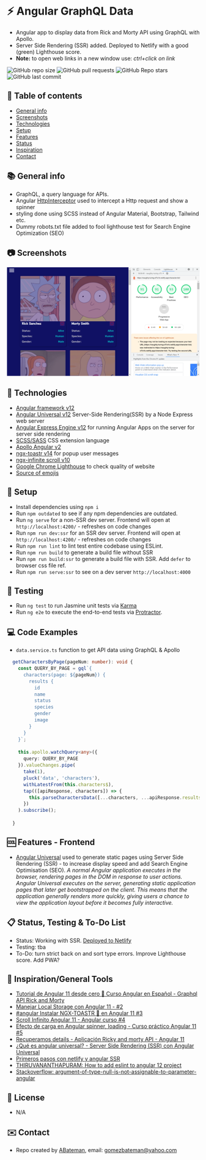 # :zap: Angular GraphQL Data

* Angular app to display data from Rick and Morty API using GraphQL with Apollo.
* Server Side Rendering (SSR) added.
Deployed to Netlify with a good (green) Lighthouse score.
* **Note:** to open web links in a new window use: _ctrl+click on link_

![GitHub repo size](https://img.shields.io/github/repo-size/AndrewJBateman/angular-graphql-data?style=plastic)
![GitHub pull requests](https://img.shields.io/github/issues-pr/AndrewJBateman/angular-graphql-data?style=plastic)
![GitHub Repo stars](https://img.shields.io/github/stars/AndrewJBateman/angular-graphql-data?style=plastic)
![GitHub last commit](https://img.shields.io/github/last-commit/AndrewJBateman/angular-graphql-data?style=plastic)

## :page_facing_up: Table of contents

* [General info](#general-info)
* [Screenshots](#screenshots)
* [Technologies](#technologies)
* [Setup](#setup)
* [Features](#features)
* [Status](#status)
* [Inspiration](#inspiration)
* [Contact](#contact)

## :books: General info

* GraphQL, a query language for APIs.
* Angular [HttpInterceptor](https://angular.io/api/common/http/HttpInterceptor) used to intercept a Http request and show a spinner
* styling done using SCSS instead of Angular Material, Bootstrap, Tailwind etc.
* Dummy robots.txt file added to fool lighthouse test for Search Engine Optimization (SEO)

## :camera: Screenshots

![Frontend screenshot](./imgs/list.png)

## :signal_strength: Technologies

* [Angular framework v12](https://angular.io/)
* [Angular Universal v12](https://angular.io/guide/universal) Server-Side Rendering(SSR) by a Node Express web server
* [Angular Express Engine v12](https://www.npmjs.com/package/@nguniversal/express-engine) for running Angular Apps on the server for server side rendering
* [SCSS/SASS](https://sass-lang.com/) CSS extension language
* [Apollo Angular v2](https://apollo-angular.com/docs/)
* [ngx-toastr v14](https://www.npmjs.com/package/ngx-toastr) for popup user messages
* [ngx-infinite scroll v10](https://www.npmjs.com/package/ngx-infinite-scroll)
* [Google Chrome Lighthouse](https://developers.google.com/web/tools/lighthouse) to check quality of website
* [Source of emojis](https://emojipedia.org/)

## :floppy_disk: Setup

* Install dependencies using `npm i`
* Run `npm outdated` to see if any npm dependencies are outdated.
* Run `ng serve` for a non-SSR dev server. Frontend will open at `http://localhost:4200/` - refreshes on code changes
* Run `npm run dev:ssr` for an SSR dev server. Frontend will open at `http://localhost:4200/` - refreshes on code changes
* Run `npm run lint` to lint test entire codebase using ESLint.
* Run `npm run build` to generate a build file without SSR
* Run `npm run build:ssr` to generate a build file with SSR. Add `defer` to browser css file ref.
* Run `npm run serve:ssr` to see on a dev server `http://localhost:4000`

## :wrench: Testing

* Run `ng test` to run Jasmine unit tests via [Karma](https://karma-runner.github.io)
* Run `ng e2e` to execute the end-to-end tests via [Protractor](http://www.protractortest.org/).

## :computer: Code Examples

* `data.service.ts` function to get API data using GraphQL & Apollo

```typescript
  getCharactersByPage(pageNum: number): void {
    const QUERY_BY_PAGE = gql`{
      characters(page: ${pageNum}) {
        results {
          id
          name
          status
          species
          gender
          image
        }
      }
    }`;

    this.apollo.watchQuery<any>({
      query: QUERY_BY_PAGE
    }).valueChanges.pipe(
      take(1),
      pluck('data', 'characters'),
      withLatestFrom(this.characters$),
      tap(([apiResponse, characters]) => {
        this.parseCharactersData([...characters, ...apiResponse.results]);
      })
    ).subscribe();

  }
```

## :cool: Features - Frontend

* [Angular Universal](https://angular.io/guide/universal) used to generate static pages using Server Side Rendering (SSR) - to increase display speed and add Search Engine Optimisation (SEO). _A normal Angular application executes in the browser, rendering pages in the DOM in response to user actions. Angular Universal executes on the server, generating static application pages that later get bootstrapped on the client. This means that the application generally renders more quickly, giving users a chance to view the application layout before it becomes fully interactive._

## :clipboard: Status, Testing & To-Do List

* Status: Working with SSR. [Deployed to Netlify](https://naughty-turing-cf7a1b.netlify.app/character-list)
* Testing: tba
* To-Do: turn strict back on and sort type errors. Improve Lighthouse score. Add PWA?

## :clap: Inspiration/General Tools

* [Tutorial de Angular 11 desde cero 📕 Curso Angular en Español - Graphql API Rick and Morty](https://www.youtube.com/watch?v=dy6GEHWLwrs)
* [Manejar Local Storage con Angular 11 - #2](https://www.youtube.com/watch?v=PgI3jo95F5c)
* [#angular Instalar NGX-TOASTR 🔔 en Angular 11 #3](https://www.youtube.com/watch?v=7UJw-PJjKuk&t=8s)
* [Scroll Infinito Angular 11 - Angular curso #4](https://www.youtube.com/watch?v=bAnUkyawtAY)
* [Efecto de carga en Angular spinner, loading - Curso práctico Angular 11 #5](https://www.youtube.com/watch?v=uQprcZ0FYMw)
* [Recuperamos details - Aplicación Ricky and morty API - Angular 11](https://www.youtube.com/watch?v=70jrlNJ3YsM)
* [¿Qué es angular universal? - Server Side Rendering (SSR) con Angular Universal](https://www.youtube.com/watch?v=2eksE5hlbmQ)
* [Primeros pasos con netlify y angular SSR](https://www.youtube.com/watch?v=Zshv21H1M2A)
* [THIRUVANANTHAPURAM: How to add eslint to angular 12 project](https://www.youtube.com/watch?v=Km7RuJEfE0c)
* [Stackoverflow: argument-of-type-null-is-not-assignable-to-parameter-angular](https://stackoverflow.com/questions/67025848/argument-of-type-null-is-not-assignable-to-parameter-angular)

## :file_folder: License

* N/A

## :envelope: Contact

* Repo created by [ABateman](https://github.com/AndrewJBateman), email: gomezbateman@yahoo.com
